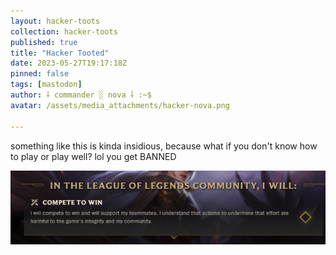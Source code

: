 ```yaml
---
layout: hacker-toots
collection: hacker-toots
published: true
title: "Hacker Tooted"
date: 2023-05-27T19:17:18Z
pinned: false
tags: [mastodon]
author: ⸸ commander ░ nova ⸸ :~$
avatar: /assets/media_attachments/hacker-nova.png

---
```


<p>something like this is kinda insidious, because what if you don&#39;t know how to play or play well? lol you get BANNED</p>

![media](/assets/media_attachments/files/110/442/251/795/580/639/original/dfe32104aea222c1.png)
